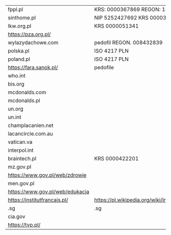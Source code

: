 |||
|---|---|
|fppl.pl|KRS: 0000367869 REGON: 142715520 NIP: 5213588801|
|sinthome.pl|NIP 5252427692 KRS 0000306502 REGON 141443774| 
|lkw.org.pl|KRS 0000051341|
|https://pza.org.pl/||
|wylazydachowe.com|pedofil REGON. 008432839|
|polska.pl|ISO 4217 PLN|
|poland.pl|ISO 4217 PLN|
|https://fara.sanok.pl/|pedofile|
|who.int||
|bis.org||
|mcdonalds.com||
|mcdonalds.pl||
|un.org||
|un.int||
|champlacanien.net||
|lacancircle.com.au||
|vatican.va||
|interpol.int||
|braintech.pl|KRS 0000422201|
|mz.gov.pl||
|https://www.gov.pl/web/zdrowie||
|men.gov.pl||
|https://www.gov.pl/web/edukacja||
|https://institutfrancais.pl/|https://pl.wikipedia.org/wiki/Instytut_Francuski_w_Warszawie|
|.sg|.sg|
|cia.gov||
|https://tvp.pl/||
